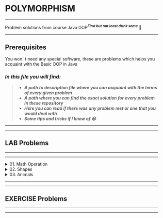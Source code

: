 # **POLYMORPHISM**
*****

Problem solutions from course Java OOP<sup>***First but not least drink some***</sup> **🍺**

************

## **Prerequisites**

You won` t need any special software, these are problems which helps you acquaint with the Basic OOP in Java

### *In this file you will find:*

> - **_***A path to description file where you can acquaint with the terms of every given problem***_**
> - ***A path where you can find the exact solution for every problem in these repository***
> - ***Here you can read if there was any problem met or one that you would deal with***
> - ***Some tips and tricks if I know of 😆***


******************
***************

## LAB Problems

****************
****************

<details>
<summary>01. Math Operation</summary>

 - This is the [Description :scroll:](https://github.com/SophiyaYO/Polymorphism/blob/master/src/mathOperations/DESCRIPTION.md#math-operation)

 - This is the [Solution :cherries:](https://github.com/SophiyaYO/Polymorphism/blob/master/src/mathOperations/MathOperation.java)
 
 </details>
 
 <details>
 <summary>02. Shapes</summary>
 
  - This is the [Description :scroll:](https://github.com/SophiyaYO/Polymorphism/blob/master/src/shape/DESCRIPTION.md#math-operation)
  - This is the [Solution :cherries:](https://github.com/SophiyaYO/Polymorphism/blob/master/src/shape)
  
  ### _Tips :collision: :_

  
  :point_right: _use Wrapper class Double_
  
  :point_right: _sets should be protected_ 
  
  :point_right: _getRadius should be public **final Double** getRadius_ :hocho:
  </details>
 
 <details>
 <summary>03. Animals</summary>
 
  - This is the [Description :scroll:](https://github.com/SophiyaYO/Polymorphism/blob/master/src/animal/DESCRIPTION.md#math-operation)
  - This is the [Solution :cherries:](https://github.com/SophiyaYO/Polymorphism/blob/master/src/animal)
  
  </details>
 
 ******************
 ***************
 
 ## EXERCISE Problems
 
 ****************
 ****************